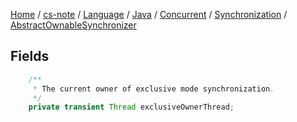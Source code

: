 [Home](https://mengxianbin.github.io) /
[cs-note](https://mengxianbin.github.io/cs-note/content) /
[Language](https://mengxianbin.github.io/cs-note/content/Language) /
[Java](https://mengxianbin.github.io/cs-note/content/Language/Java) /
[Concurrent](https://mengxianbin.github.io/cs-note/content/Language/Java/Concurrent) /
[Synchronization](https://mengxianbin.github.io/cs-note/content/Language/Java/Concurrent/Synchronization) /
[AbstractOwnableSynchronizer](https://mengxianbin.github.io/cs-note/content/Language/Java/Concurrent/Synchronization/AbstractOwnableSynchronizer)

## Fields

```java
    /**
     * The current owner of exclusive mode synchronization.
     */
    private transient Thread exclusiveOwnerThread;
```
